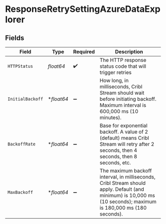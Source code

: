 # ResponseRetrySettingAzureDataExplorer


## Fields

| Field                                                                                                                                                           | Type                                                                                                                                                            | Required                                                                                                                                                        | Description                                                                                                                                                     |
| --------------------------------------------------------------------------------------------------------------------------------------------------------------- | --------------------------------------------------------------------------------------------------------------------------------------------------------------- | --------------------------------------------------------------------------------------------------------------------------------------------------------------- | --------------------------------------------------------------------------------------------------------------------------------------------------------------- |
| `HTTPStatus`                                                                                                                                                    | *float64*                                                                                                                                                       | :heavy_check_mark:                                                                                                                                              | The HTTP response status code that will trigger retries                                                                                                         |
| `InitialBackoff`                                                                                                                                                | **float64*                                                                                                                                                      | :heavy_minus_sign:                                                                                                                                              | How long, in milliseconds, Cribl Stream should wait before initiating backoff. Maximum interval is 600,000 ms (10 minutes).                                     |
| `BackoffRate`                                                                                                                                                   | **float64*                                                                                                                                                      | :heavy_minus_sign:                                                                                                                                              | Base for exponential backoff. A value of 2 (default) means Cribl Stream will retry after 2 seconds, then 4 seconds, then 8 seconds, etc.                        |
| `MaxBackoff`                                                                                                                                                    | **float64*                                                                                                                                                      | :heavy_minus_sign:                                                                                                                                              | The maximum backoff interval, in milliseconds, Cribl Stream should apply. Default (and minimum) is 10,000 ms (10 seconds); maximum is 180,000 ms (180 seconds). |